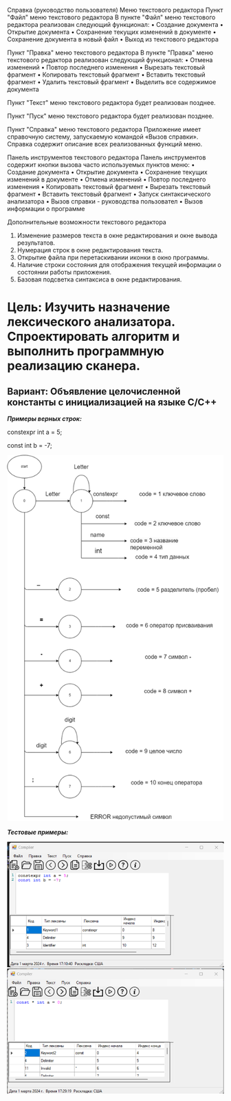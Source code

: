 Справка (руководство пользователя)
Меню текстового редактора
Пункт "Файл" меню текстового редактора
В пункте "Файл" меню текстового редактора реализован следующий функционал:
•	Создание документа
•	Открытие документа
•	Сохранение текущих изменений в документе
•	Сохранение документа в новый файл
•	Выход из текстового редактора

Пункт "Правка" меню текстового редактора
В пункте "Правка" меню текстового редактора реализован следующий функционал:
•	Отмена изменений
•	Повтор последнего изменения
•	Вырезать текстовый фрагмент
•	Копировать текстовый фрагмент
•	Вставить текстовый фрагмент
•	Удалить текстовый фрагмент
•	Выделить все содержимое документа
 

Пункт "Текст" меню текстового редактора будет реализован позднее.


Пункт "Пуск" меню текстового редактора будет реализован позднее.
 

Пункт "Справка" меню текстового редактора
Приложение имеет справочную систему, запускаемую командой «Вызов справки».
Справка содержит описание всех реализованных функций меню.

Панель инструментов текстового редактора
Панель инструментов содержит кнопки вызова часто используемых пунктов меню:
•	Создание документа 
•	Открытие документа
•	Сохранение текущих изменений в документе 
•	Отмена изменений 
•	Повтор последнего изменения 
•	Копировать текстовый фрагмент 
•	Вырезать текстовый фрагмент 
•	Вставить текстовый фрагмент 
•	Запуск синтаксического анализатора
•	Вызов справки - руководства пользовател
•	Вызов информации о программе

Дополнительные возможности текстового редактора
1.	Изменение размеров текста в окне редактирования и окне вывода результатов.
2.	Нумерация строк в окне редактирования текста.
3.	Открытие файла при перетаскивании иконки в окно программы.
4.	Наличие строки состояния для отображения текущей информации о состоянии работы приложения.
5.	Базовая подсветка синтаксиса в окне редактирования.
<html>

<head>
<h1>Цель: Изучить назначение лексического анализатора. Спроектировать алгоритм и выполнить программную реализацию сканера.</h1>
<h2>Вариант: Объявление целочисленной константы с инициализацией на языке C/C++</h2>
</head>

<body>
<p><b><i>Примеры верных строк:</b></i></p>
<p>constexpr int a = 5; </p>
<p>const int b = -7; </p>
<img src = "лаба 2 автомат.drawio.png" style="width: 700px">
<p><b><i>Тестовые примеры:</b></i></p>
<img src = "test1.png" style="width: 700px">
<img src = "test2.png" style="width: 700px">
</body>

</html>

